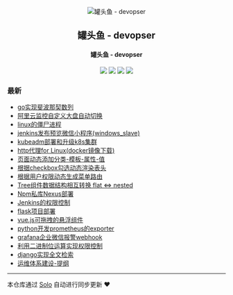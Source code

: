 <p align="center"><img alt="罐头鱼 - devopser" src="https://static.b3log.org/images/brand/solo-32.png"></p><h2 align="center">
罐头鱼 - devopser
</h2>

<h4 align="center">罐头鱼 - devopser</h4>
<p align="center"><a title="罐头鱼 - devopser" target="_blank" href="https://github.com/fish2018/solo-blog"><img src="https://img.shields.io/github/last-commit/fish2018/solo-blog.svg?style=flat-square&color=FF9900"></a>
<a title="GitHub repo size in bytes" target="_blank" href="https://github.com/fish2018/solo-blog"><img src="https://img.shields.io/github/repo-size/fish2018/solo-blog.svg?style=flat-square"></a>
<a title="Solo Version" target="_blank" href="https://github.com/b3log/solo/releases"><img src="https://img.shields.io/badge/solo-3.6.0-f1e05a.svg?style=flat-square&color=blueviolet"></a>
<a title="Hits" target="_blank" href="https://github.com/b3log/hits"><img src="https://hits.b3log.org/fish2018/solo-blog.svg"></a></p>

### 最新

* [go实现斐波那契数列](http://www.devopser.org/articles/2019/06/16/1560658242103.html)
* [阿里云监控自定义大盘自动切换](http://www.devopser.org/articles/2019/06/12/1560331622380.html)
* [linux的僵尸进程](http://www.devopser.org/articles/2019/06/04/1559617932598.html)
* [jenkins发布预览微信小程序(windows_slave)](http://www.devopser.org/articles/2019/05/31/1559285817839.html)
* [kubeadm部署和升级k8s集群](http://www.devopser.org/articles/2019/05/18/1558145104870.html)
* [http代理for Linux(docker镜像下载)](http://www.devopser.org/articles/2019/05/07/1557236887856.html)
* [页面动态添加分类-模板-属性-值](http://www.devopser.org/articles/2019/05/02/1556764621087.html)
* [根据checkbox勾选动态渲染表头](http://www.devopser.org/articles/2019/04/29/1556527529497.html)
* [根据用户权限动态生成菜单路由](http://www.devopser.org/articles/2019/04/29/1556524856420.html)
* [Tree组件数据结构相互转换 flat <=> nested](http://www.devopser.org/articles/2019/04/29/1556524023536.html)
* [Npm私库Nexus部署](http://www.devopser.org/articles/2019/04/29/1556522434049.html)
* [Jenkins的权限控制](http://www.devopser.org/articles/2019/04/29/1556521657416.html)
* [flask项目部署](http://www.devopser.org/articles/2019/04/29/1556521137375.html)
* [vue.js可拖拽的悬浮组件](http://www.devopser.org/articles/2019/04/26/1556265313871.html)
* [python开发prometheus的exporter](http://www.devopser.org/articles/2019/04/25/1556165075790.html)
* [grafana企业微信报警webhook](http://www.devopser.org/articles/2019/04/24/1556064883572.html)
* [利用二进制位运算实现权限控制](http://www.devopser.org/articles/2019/04/24/1556061973923.html)
* [django实现全文检索](http://www.devopser.org/articles/2019/04/24/1556059669181.html)
* [运维体系建设-提纲](http://www.devopser.org/articles/2019/04/21/1555850522941.html)



---

本仓库通过 [Solo](https://github.com/b3log/solo) 自动进行同步更新 ❤️ 